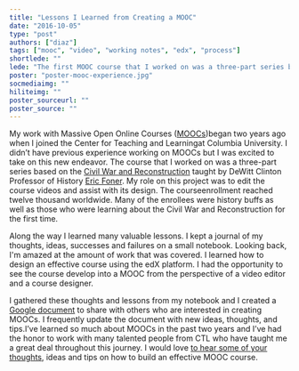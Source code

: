 ```yaml
---
title: "Lessons I Learned from Creating a MOOC"
date: "2016-10-05"
type: "post"
authors: ["diaz"]
tags: ["mooc", "video", "working notes", "edx", "process"]
shortlede: ""
lede: "The first MOOC course​ that I worked on​ was a three-part series based on the Civil War and Reconstruction​ taught by Professor Eric Foner. I've learned many valuable lessons on how to design an effective course using the edX platform. I gathered some best practices to share with others interested in creating MOOCs."
poster: "poster-mooc-experience.jpg"
socmediaimg: ""
hiliteimg: ""
poster_sourceurl: ""
poster_source: ""
---
```


My work with Massive Open Online Courses
([MOOCs](https://en.wikipedia.org/wiki/Massive_open_online_course))​
began two years ago when I joined​ ​the Center for Teaching and Learning​ at
Columbia University​. I ​didn’t have previous experience working on MOOCs but I
was excited to take on this new endeavor. The course​ that I worked on​ was a
three-part series based on the
[Civil War and Reconstruction​](https://www.edx.org/course?search_query=foner)
taught by DeWitt Clinton Professor of History
[Eric Foner](http://www.ericfoner.com).
My role on this project was to edit the course videos and assist with ​its
design. The course​ enrollment​ reached twelve thousand worldwide​. Many of
​the enrollees were history buffs as well as those who were learning about the
Civil War and Reconstruction for the first time.

Along the way I learned many valuable lessons. I kept a journal of my thoughts,
ideas, successes and failures on a small notebook. Looking back,​ I'm amazed
at the amount of work that was covered. I learned how to design an effective
course using the edX platform. I had the opportunity to see the course develop
into a MOOC from the perspective of a video editor and a course designer.

I gathered these thoughts and lessons from my notebook and I created a
[Google document](https://docs.google.com/document/d/1Mt-xETJ29INuOmdV1U_5y1Tcci86mSTofiaiDti0xQU/edit)
to share with others who are interested in creating MOOCs. I
frequently update the document with new ideas, thoughts​,​ and tips. ​I’ve​
learned so much about MOOCs in the past two years and I’ve had the honor to
work with many talented people from CTL who have taught me a great deal
throughout this journey. I would love
[to hear some of your thoughts](https://ctl.columbia.edu/about/team/diaz/),
ideas and tips on how to build an effective MOOC course.
